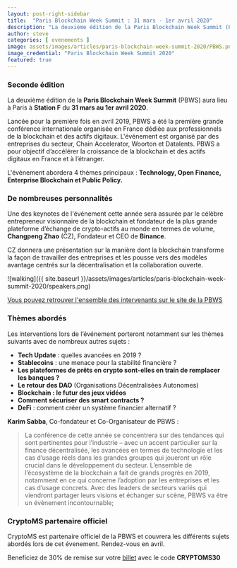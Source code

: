 ```yaml
---
layout: post-right-sidebar
title:  "Paris Blockchain Week Summit : 31 mars - 1er avril 2020"
description: "La deuxième édition de la Paris Blockchain Week Summit (PBWS) aura lieu à Paris à Station F du 31 mars au 1er avril 2020."
author: steve
categories: [ evenements ]
image: assets/images/articles/paris-blockchain-week-summit-2020/PBWS.png
image_credential: "Paris Blockchain Week Summit 2020"
featured: true
---
```


### Seconde édition

La deuxième édition de la **Paris Blockchain Week Summit** (PBWS) aura lieu à Paris à **Station F** du **31 mars au 1er avril 2020**. 

Lancée pour la première fois en avril 2019, PBWS a été la première grande conférence internationale organisée en France dédiée aux professionnels de la blockchain et des actifs digitaux. L'événement est organisé par des entreprises du secteur, Chain Accelerator, Woorton et Datalents. PBWS a pour  objectif d’accélérer la croissance de la blockchain et des actifs digitaux en France et à l’étranger.

L'événement abordera 4 thèmes principaux : **Technology, Open Finance, Enterprise Blockchain et Public Policy.**

### De nombreuses personnalités

Une des keynotes de l'événement cette année sera assurée par le célèbre entrepreneur visionnaire de la blockchain et fondateur de la plus grande plateforme d’échange de crypto-actifs au monde en termes de volume, **Changpeng Zhao** (CZ), Fondateur et CEO de **Binance**. 

CZ donnera une présentation sur la manière dont la blockchain transforme la façon de travailler des entreprises et les pousse vers des modèles  avantage centrés sur la décentralisation et la collaboration ouverte.

![walking]({{ site.baseurl }}/assets/images/articles/paris-blockchain-week-summit-2020/speakers.png)

[Vous pouvez retrouver l'ensemble des intervenants sur le site de la PBWS](https://pbwsummit.com/speakers)


### Thèmes abordés

Les interventions lors de l’événement porteront notamment sur les thèmes suivants avec de
nombreux autres sujets :
- **Tech Update** : quelles avancées en 2019 ?
- **Stablecoins** : une menace pour la stabilité financière ?
- **Les plateformes de prêts en crypto sont-elles en train de remplacer les banques ?**
- **Le retour des DAO** (Organisations Décentralisées Autonomes)
- **Blockchain : le futur des jeux vidéos**
- **Comment sécuriser des smart contracts ?**
- **DeFi** : comment créer un système financier alternatif ?

**Karim Sabba**, Co-fondateur et Co-Organisateur de PBWS : 
> La conférence de cette année se concentrera sur des tendances qui sont pertinentes pour l’industrie – avec un accent
particulier sur la finance décentralisée, les avancées en termes de technologie et les cas d’usage réels dans les grandes groupes qui joueront un rôle crucial dans le développement du secteur. L’ensemble de l’écosystème de la blockchain a fait de grands progrès en 2019,
notamment en ce qui concerne l’adoption par les entreprises et les cas d’usage concrets. Avec des leaders de secteurs variés qui viendront partager leurs visions et échanger sur scène, PBWS va être un évènement incontournable;

### CryptoMS partenaire officiel

CryptoMS est partenaire officiel de la PBWS et couvrera les différents sujets abordés lors de cet évenement. Rendez-vous en avril. 

Beneficiez de 30% de remise sur votre [billet](https://www.eventbrite.fr/e/paris-blockchain-week-summit-2020-tickets-71352564441) avec le code **CRYPTOMS30**